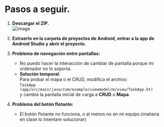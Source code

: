 # Pasos a seguir.

1. **Descargar el ZIP.**  
   ![image](https://github.com/user-attachments/assets/159c0de6-aba0-407c-8281-1e1eb124ce19)

2. **Extraerlo en la carpeta de proyectos de Android, entrar a la app de Android Studio y abrir el proyecto.**

3. **Problema de navegación entre pantallas:**  
   - No puedo hacer la interacción de cambiar de pantalla porque mi ordenador no lo soporta.  
   - **Solución temporal**:  
     Para probar el mapa o el CRUD, modifica el archivo:  
     `TaskApp (app/src/main/java/com/example/viewmodelrm/view/TaskApp.kt)`  
     y cambia la pantalla inicial de carga a **CRUD** o **Mapa**.

4. **Problema del botón flotante:**  
   - El botón flotante no funciona, o al menos no en mi equipo.(mañana en clase lo intentare solucionar)
